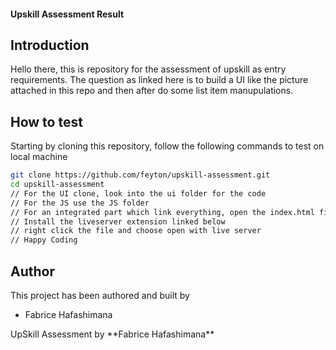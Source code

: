 #### Upskill Assessment Result

## Introduction
Hello there, this is repository for the assessment of upskill as entry requirements. The question as linked here is to build a UI like the picture attached in this repo and then after do some list item manupulations. 

## How to test
Starting by cloning this repository, follow the following commands to test on local machine

```bash
git clone https://github.com/feyton/upskill-assessment.git 
cd upskill-assessment
// For the UI clone, look into the ui folder for the code
// For the JS use the JS folder
// For an integrated part which link everything, open the index.html file with live-server, assuming you are using <Visual Studio Code>
// Install the liveserver extension linked below
// right click the file and choose open with live server
// Happy Coding
```

## Author
This project has been authored and built by
- Fabrice Hafashimana

<footer>
UpSkill Assessment by **Fabrice Hafashimana**
</footer>